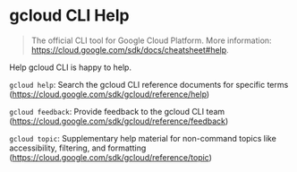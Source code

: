 # gcloud CLI Help

> The official CLI tool for Google Cloud Platform.
> More information: <https://cloud.google.com/sdk/docs/cheatsheet#help>.

Help
gcloud CLI is happy to help.

`gcloud help`: Search the gcloud CLI reference documents for specific terms (https://cloud.google.com/sdk/gcloud/reference/help)

`gcloud feedback`: Provide feedback to the gcloud CLI team (https://cloud.google.com/sdk/gcloud/reference/feedback)

`gcloud topic`: Supplementary help material for non-command topics like accessibility, filtering, and formatting (https://cloud.google.com/sdk/gcloud/reference/topic)
